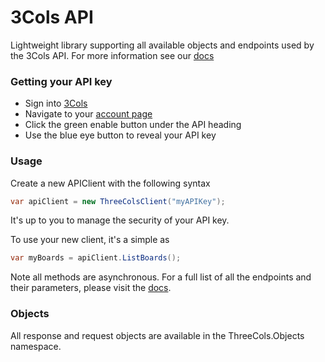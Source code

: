 # 3Cols API

Lightweight library supporting all available objects and endpoints used by the 3Cols API. For more information see our [docs](https://docs.3cols.com/api/apiintroduction)

### Getting your API key

  - Sign into [3Cols](https://3cols.com) 
  - Navigate to your [account page](https://3cols.com/account)
  - Click the green enable button under the API heading
  - Use the blue eye button to reveal your API key

### Usage
Create a new APIClient with the following syntax
```cs
var apiClient = new ThreeColsClient("myAPIKey"); 
```
It's up to you to manage the security of your API key.

To use your new client, it's a simple as
```cs
var myBoards = apiClient.ListBoards();
```
Note all methods are asynchronous. For a full list of all the endpoints and their parameters, please visit the [docs](https://docs.3cols.com/api/apiintroduction).

### Objects
All response and request objects are available in the ThreeCols.Objects namespace.

